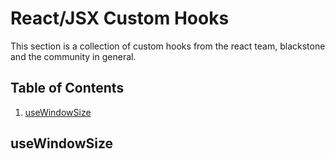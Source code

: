 # React/JSX Custom Hooks

This section is a collection of custom hooks from the react team, blackstone and the community in general. 

## Table of Contents

  1. [useWindowSize](#useWindowSize)

## useWindowSize

